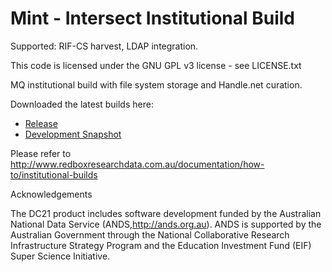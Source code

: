 Mint - Intersect Institutional Build
======================

Supported: RIF-CS harvest, LDAP integration.

This code is licensed under the GNU GPL v3 license - see LICENSE.txt

MQ institutional build with file system storage and Handle.net curation.

Downloaded the latest builds here:

* [Release](http://dev.redboxresearchdata.com.au/nexus/service/local/artifact/maven/redirect?r=releases&g=com.googlecode.redbox-mint&a=mint-handle-curation-demo&v=LATEST&c=build&e=tar.gz)
* [Development Snapshot](http://dev.redboxresearchdata.com.au/nexus/service/local/artifact/maven/redirect?r=snapshots&g=com.googlecode.redbox-mint&a=mint-handle-curation-demo&v=LATEST&c=build&e=tar.gz)

Please refer to http://www.redboxresearchdata.com.au/documentation/how-to/institutional-builds

Acknowledgements

The DC21 product includes software development funded by the Australian National Data Service (ANDS,http://ands.org.au). ANDS is supported by the Australian Government through the National Collaborative Research Infrastructure Strategy Program and the Education Investment Fund (EIF) Super Science Initiative.
